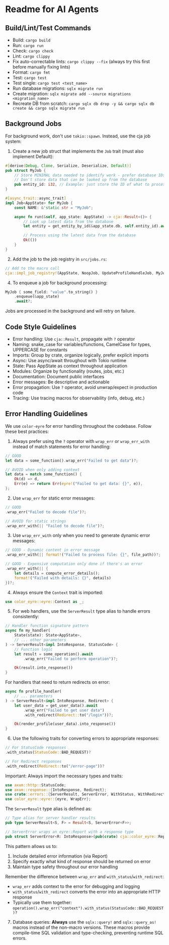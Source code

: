 # Readme for AI Agents

## Build/Lint/Test Commands

- Build: `cargo build`
- Run: `cargo run`
- Check: `cargo check`
- Lint: `cargo clippy`
- Fix auto-correctable lints: `cargo clippy --fix` (always try this first before manually fixing lints)
- Format: `cargo fmt`
- Test: `cargo test`
- Test single: `cargo test <test_name>`
- Run database migrations: `sqlx migrate run`
- Create migration: `sqlx migrate add --source migrations <migration_name>`
- Recreate DB from scratch: `cargo sqlx db drop -y && cargo sqlx db create && cargo sqlx migrate run`

## Background Jobs

For background work, don't use `tokio::spawn`. Instead, use the cja job system:

1. Create a new job struct that implements the `Job` trait (must also implement Default):

```rust
#[derive(Debug, Clone, Serialize, Deserialize, Default)]
pub struct MyJob {
    // Store MINIMAL data needed to identify work - prefer database IDs
    // Don't store data that can be looked up from the database
    pub entity_id: i32, // Example: just store the ID of what to process
}

#[async_trait::async_trait]
impl Job<AppState> for MyJob {
    const NAME: &'static str = "MyJob";

    async fn run(&self, app_state: AppState) -> cja::Result<()> {
        // Look up latest data from the database
        let entity = get_entity_by_id(&app_state.db, self.entity_id).await?;

        // Process using the latest data from the database
        Ok(())
    }
}
```

2. Add the job to the job registry in `src/jobs.rs`:

```rust
// Add to the macro call
cja::impl_job_registry!(AppState, NoopJob, UpdateProfileHandleJob, MyJob);
```

4. To enqueue a job for background processing:

```rust
MyJob { some_field: "value".to_string() }
    .enqueue(&app_state)
    .await?;
```

Jobs are processed in the background and will retry on failure.

## Code Style Guidelines

- Error handling: Use `cja::Result`, propagate with `?` operator
- Naming: snake_case for variables/functions, CamelCase for types, UPPERCASE for constants
- Imports: Group by crate, organize logically, prefer explicit imports
- Async: Use async/await throughout with Tokio runtime
- State: Pass AppState as context throughout application
- Modules: Organize by functionality (routes, jobs, etc.)
- Documentation: Document public interfaces
- Error messages: Be descriptive and actionable
- Error propagation: Use `?` operator, avoid unwrap/expect in production code
- Tracing: Use tracing macros for observability (info, debug, etc.)

## Error Handling Guidelines

We use `color-eyre` for error handling throughout the codebase. Follow these best practices:

1. Always prefer using the `?` operator with `wrap_err` or `wrap_err_with` instead of match statements for error handling:

```rust
// GOOD
let data = some_function().wrap_err("Failed to get data")?;

// AVOID when only adding context
let data = match some_function() {
    Ok(d) => d,
    Err(e) => return Err(eyre!("Failed to get data: {}", e)),
};
```

2. Use `wrap_err` for static error messages:

```rust
// GOOD
.wrap_err("Failed to decode file")?;

// AVOID for static strings
.wrap_err_with(|| "Failed to decode file")?;
```

3. Use `wrap_err_with` only when you need to generate dynamic error messages:

```rust
// GOOD - Dynamic content in error message
.wrap_err_with(|| format!("Failed to process file: {}", file_path))?;

// GOOD - Expensive computation only done if there's an error
.wrap_err_with(|| {
    let details = compute_error_details();
    format!("Failed with details: {}", details)
})?;
```

4. Always ensure the `Context` trait is imported:

```rust
use color_eyre::eyre::Context as _;
```

5. For web handlers, use the `ServerResult` type alias to handle errors consistently:

```rust
// Handler function signature pattern
async fn my_handler(
    State(state): State<AppState>,
    // ... other parameters
) -> ServerResult<impl IntoResponse, StatusCode> {
    // Function logic
    let result = some_operation().await
        .wrap_err("Failed to perform operation")?;

    Ok(result.into_response())
}
```

For handlers that need to return redirects on error:

```rust
async fn profile_handler(
    // ... parameters
) -> ServerResult<impl IntoResponse, Redirect> {
    let user_data = get_user_data().await
        .wrap_err("Failed to get user data")
        .with_redirect(Redirect::to("/login"))?;

    Ok(render_profile(user_data).into_response())
}
```

6. Use the following traits for converting errors to appropriate responses:

```rust
// For StatusCode responses
.with_status(StatusCode::BAD_REQUEST)?

// For Redirect responses
.with_redirect(Redirect::to("/error-page"))?
```

Important: Always import the necessary types and traits:

```rust
use axum::http::StatusCode;
use axum::response::{IntoResponse, Redirect};
use crate::errors::{ServerResult, ServerError, WithStatus, WithRedirect};
use color_eyre::eyre::{eyre, WrapErr};
```

The `ServerResult` type alias is defined as:

```rust
// Type alias for server handler results
pub type ServerResult<S, F> = Result<S, ServerError<F>>;

// ServerError wraps an eyre::Report with a response type
pub struct ServerError<R: IntoResponse>(pub(crate) cja::color_eyre::Report, pub(crate) R);
```

This pattern allows us to:

1. Include detailed error information (via Report)
2. Specify exactly what kind of response should be returned on error
3. Maintain type safety throughout our error handling

Remember the difference between `wrap_err` and `with_status`/`with_redirect`:

- `wrap_err` adds context to the error for debugging and logging
- `with_status`/`with_redirect` converts the error into an appropriate HTTP response
- Typically use them together: `operation().wrap_err("context").with_status(StatusCode::BAD_REQUEST)?`

7. Database queries: **Always** use the `sqlx::query!` and `sqlx::query_as!` macros instead of the non-macro versions. These macros provide compile-time SQL validation and type-checking, preventing runtime SQL errors.
